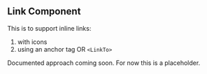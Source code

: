 ## Link Component

This is to support inline links:

1. with icons
2. using an anchor tag OR `<LinkTo>`

Documented approach coming soon. For now this is a placeholder.